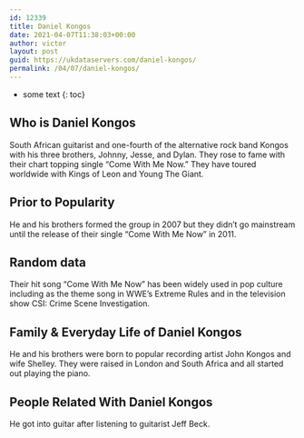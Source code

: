 ```yaml
---
id: 12339
title: Daniel Kongos
date: 2021-04-07T11:38:03+00:00
author: victor
layout: post
guid: https://ukdataservers.com/daniel-kongos/
permalink: /04/07/daniel-kongos/
---
```


* some text
{: toc}


## Who is Daniel Kongos



South African guitarist and one-fourth of the alternative rock band Kongos with his three brothers, Johnny, Jesse, and Dylan. They rose to fame with their chart topping single &#8220;Come With Me Now.&#8221; They have toured worldwide with Kings of Leon and Young The Giant.

                
                
                
## Prior to Popularity



He and his brothers formed the group in 2007 but they didn&#8217;t go mainstream until the release of their single &#8220;Come With Me Now&#8221; in 2011.

                
                
                
## Random data



Their hit song &#8220;Come With Me Now&#8221; has been widely used in pop culture including as the theme song in WWE&#8217;s Extreme Rules and in the television show CSI: Crime Scene Investigation.

                
                
                
## Family & Everyday Life of Daniel Kongos



He and his brothers were born to popular recording artist John Kongos and wife Shelley. They were raised in London and South Africa and all started out playing the piano.

                
                
                
## People Related With Daniel Kongos



He got into guitar after listening to guitarist Jeff Beck.

                
              
            
          
          
          